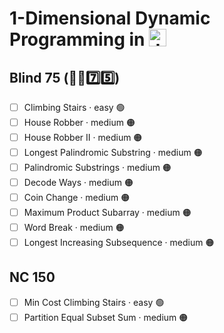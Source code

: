 # 1-Dimensional Dynamic Programming in <img src="https://upload.wikimedia.org/wikipedia/commons/thumb/6/6a/JavaScript-logo.png/768px-JavaScript-logo.png" alt="JavaScript Logo" style="vertical-align: baseline; height: 1em; width: auto; vertical-align: top;">

## Blind 75 (🧑‍🦯7️⃣5️⃣)
- [ ] Climbing Stairs · easy 🟢 
- [ ] House Robber · medium 🟠
- [ ] House Robber II · medium 🟠
- [ ] Longest Palindromic Substring · medium 🟠
- [ ] Palindromic Substrings · medium 🟠
- [ ] Decode Ways · medium 🟠
- [ ] Coin Change · medium 🟠
- [ ] Maximum Product Subarray · medium 🟠
- [ ] Word Break · medium 🟠
- [ ] Longest Increasing Subsequence · medium 🟠

## NC 150
- [ ] Min Cost Climbing Stairs · easy 🟢
- [ ] Partition Equal Subset Sum · medium 🟠